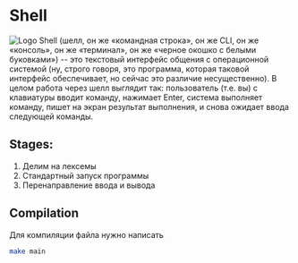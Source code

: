 # Shell
![Logo](https://img.favpng.com/1/6/16/bash-shell-command-line-interface-ls-png-favpng-sySx0g0xTFKCgKcq1aVVvjcCb.jpg)
Shell (шелл, он же «командная строка», он же CLI, он же «консоль», он же «терминал», он же «черное окошко с белыми буковками») -- это текстовый интерфейс общения с операционной системой (ну, строго говоря, это программа, которая таковой интерфейс обеспечивает, но сейчас это различие несущественно).
В целом работа через шелл выглядит так: пользователь (т.е. вы) с клавиатуры вводит команду, нажимает Enter, система выполняет команду, пишет на экран результат выполнения, и снова ожидает ввода следующей команды.

## Stages:
1.  Делим на лексемы
2.  Стандартный запуск программы
3.  Перенаправление ввода и вывода

## Compilation
Для компиляции файла нужно написать
```sh
make main
```

